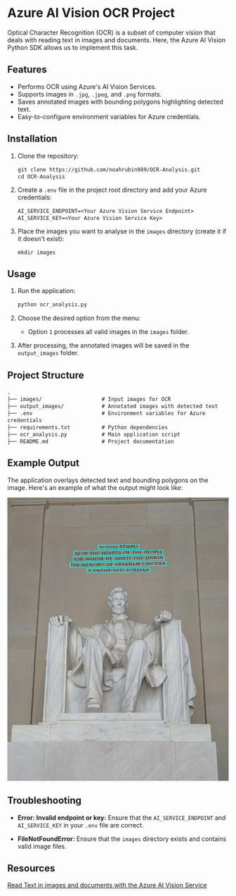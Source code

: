 # Azure AI Vision OCR Project

Optical Character Recognition (OCR) is a subset of computer vision that deals with reading text in images and documents. Here, the Azure AI Vision Python SDK allows us to implement this task.

## Features

- Performs OCR using Azure's AI Vision Services.
- Supports images in `.jpg`, `.jpeg`, and `.png` formats.
- Saves annotated images with bounding polygons highlighting detected text.
- Easy-to-configure environment variables for Azure credentials.

## Installation

1. Clone the repository:

   ```plaintext
   git clone https://github.com/noahrubin989/OCR-Analysis.git
   cd OCR-Analysis
   ```

2. Create a `.env` file in the project root directory and add your Azure credentials:

   ```plaintext
   AI_SERVICE_ENDPOINT=<Your Azure Vision Service Endpoint>
   AI_SERVICE_KEY=<Your Azure Vision Service Key>
   ```

3. Place the images you want to analyse in the `images` directory (create it if it doesn't exist):

   ```plaintext
   mkdir images
   ```

## Usage

1. Run the application:

   ```bash
   python ocr_analysis.py
   ```

2. Choose the desired option from the menu:

   - Option `1` processes all valid images in the `images` folder.

3. After processing, the annotated images will be saved in the `output_images` folder.

## Project Structure

```plaintext
.
├── images/                   # Input images for OCR
├── output_images/            # Annotated images with detected text
├── .env                      # Environment variables for Azure credentials
├── requirements.txt          # Python dependencies
├── ocr_analysis.py           # Main application script
├── README.md                 # Project documentation
```

## Example Output

The application overlays detected text and bounding polygons on the image. Here's an example of what the output might look like:

![Example Output](output_images/text_Lincoln.jpg)



## Troubleshooting

- **Error: Invalid endpoint or key:**
  Ensure that the `AI_SERVICE_ENDPOINT` and `AI_SERVICE_KEY` in your `.env` file are correct.

- **FileNotFoundError:**
  Ensure that the `images` directory exists and contains valid image files.


## Resources
[Read Text in images and documents with the Azure AI Vision Service](https://learn.microsoft.com/en-gb/training/modules/read-text-images-documents-with-computer-vision-service/1-introduction)
